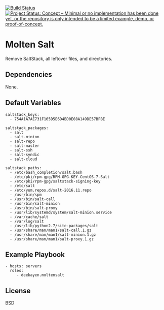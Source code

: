 [![Build Status](https://travis-ci.org/deekayen/ansible-role-moltensalt.svg?branch=main)](https://travis-ci.org/deekayen/ansible-role-moltensalt) [![Project Status: Concept – Minimal or no implementation has been done yet, or the repository is only intended to be a limited example, demo, or proof-of-concept.](https://www.repostatus.org/badges/latest/concept.svg)](https://www.repostatus.org/#concept)

Molten Salt
===========

Remove SaltStack, all leftover files, and directories.

Dependencies
------------

None.

Default Variables
-----------------

    saltstack_keys:
      - 754A1A7AE731F165D5E6D4BD0E08A149DE57BFBE

    saltstack_packages:
      - salt
      - salt-minion
      - salt-repo
      - salt-master
      - salt-ssh
      - salt-syndic
      - salt-cloud

    saltstack_paths:
      - /etc/bash_completion/salt.bash
      - /etc/pki/rpm-gpg/RPM-GPG-KEY-CentOS-7-Salt
      - /etc/pki/rpm-gpg/saltstack-signing-key
      - /etc/salt
      - /etc/yum.repos.d/salt-2016.11.repo
      - /usr/bin/spm
      - /usr/bin/salt-call
      - /usr/bin/salt-minion
      - /usr/bin/salt-proxy
      - /usr/lib/systemd/system/salt-minion.service
      - /var/cache/salt
      - /var/log/salt
      - /usr/lib/python2.7/site-packages/salt
      - /usr/share/man/man1/salt-call.1.gz
      - /usr/share/man/man1/salt-minion.1.gz
      - /usr/share/man/man1/salt-proxy.1.gz

Example Playbook
----------------

    - hosts: servers
      roles:
         - deekayen.moltensalt

License
-------

BSD
